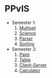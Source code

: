 # PPvIS
+ Semester 1:
    1. [Multiset](https://github.com/KlevcevichAV/labs/tree/master/PPVIS/sem1/PPVIS_lb1)
    2. [Science](https://github.com/KlevcevichAV/labs/tree/master/PPVIS/sem1/PPVIS_lb2)
    3. [Parser](https://github.com/KlevcevichAV/labs/tree/master/PPVIS/sem1/PPVIS_lb3)
    4. [Sorting](https://github.com/KlevcevichAV/labs/tree/master/PPVIS/sem1/PPVIS_lb4)
+ Semester 2:
    1. [Paint](https://github.com/KlevcevichAV/labs/tree/master/PPVIS/sem2/Paint)
    2. [Table](https://github.com/KlevcevichAV/labs/tree/master/PPVIS/sem2/Sportsmen-sTable)
    3. [Client-Server](https://github.com/KlevcevichAV/labs/tree/master/PPVIS/sem2/Client-Server)
    4. [Calculator](https://github.com/KlevcevichAV/labs/tree/master/PPVIS/sem2/Calculator)
